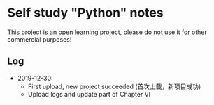 # Self study "Python" notes
This project is an open learning project, please do not use it for other commercial purposes!

## Log
- 2019-12-30: 
  - First upload, new project succeeded (首次上载，新项目成功)
  - Upload logs and update part of Chapter VI